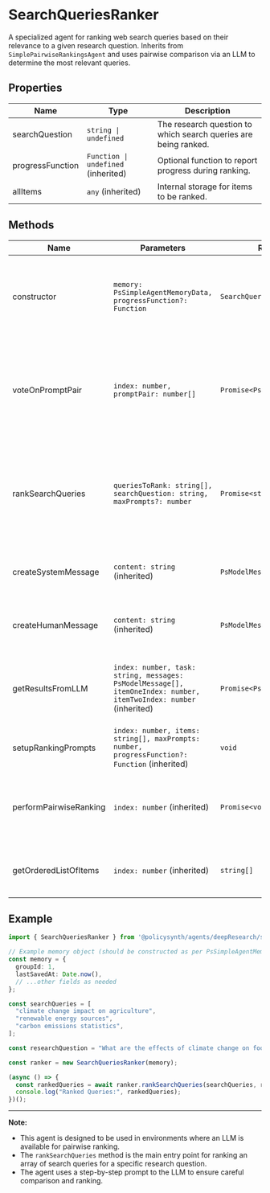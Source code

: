 # SearchQueriesRanker

A specialized agent for ranking web search queries based on their relevance to a given research question. Inherits from `SimplePairwiseRankingsAgent` and uses pairwise comparison via an LLM to determine the most relevant queries.

## Properties

| Name             | Type                              | Description                                                      |
|------------------|-----------------------------------|------------------------------------------------------------------|
| searchQuestion   | `string \| undefined`             | The research question to which search queries are being ranked.  |
| progressFunction | `Function \| undefined` (inherited) | Optional function to report progress during ranking.             |
| allItems         | `any` (inherited)                 | Internal storage for items to be ranked.                         |

## Methods

| Name                | Parameters                                                                 | Return Type                  | Description                                                                                                    |
|---------------------|----------------------------------------------------------------------------|------------------------------|----------------------------------------------------------------------------------------------------------------|
| constructor         | `memory: PsSimpleAgentMemoryData, progressFunction?: Function`             | `SearchQueriesRanker`        | Initializes the agent with memory and an optional progress callback.                                           |
| voteOnPromptPair    | `index: number, promptPair: number[]`                                      | `Promise<PsPairWiseVoteResults>` | Compares two search queries for a given research question and returns the LLM's ranking decision.              |
| rankSearchQueries   | `queriesToRank: string[], searchQuestion: string, maxPrompts?: number`     | `Promise<string[]>`          | Ranks an array of search queries for a research question and returns them in order of relevance.               |
| createSystemMessage | `content: string` (inherited)                                              | `PsModelMessage`             | Creates a system message for the LLM.                                                                          |
| createHumanMessage  | `content: string` (inherited)                                              | `PsModelMessage`             | Creates a human message for the LLM.                                                                           |
| getResultsFromLLM   | `index: number, task: string, messages: PsModelMessage[], itemOneIndex: number, itemTwoIndex: number` (inherited) | `Promise<PsPairWiseVoteResults>` | Sends messages to the LLM and parses the result for pairwise ranking.                                          |
| setupRankingPrompts | `index: number, items: string[], maxPrompts: number, progressFunction?: Function` (inherited) | `void`                       | Prepares the ranking prompts for the LLM.                                                                      |
| performPairwiseRanking | `index: number` (inherited)                                             | `Promise<void>`              | Executes the pairwise ranking process for the given index.                                                     |
| getOrderedListOfItems | `index: number` (inherited)                                              | `string[]`                   | Returns the ordered list of items after ranking.                                                               |

## Example

```typescript
import { SearchQueriesRanker } from '@policysynth/agents/deepResearch/searchQueriesRanker.js';

// Example memory object (should be constructed as per PsSimpleAgentMemoryData)
const memory = {
  groupId: 1,
  lastSavedAt: Date.now(),
  // ...other fields as needed
};

const searchQueries = [
  "climate change impact on agriculture",
  "renewable energy sources",
  "carbon emissions statistics",
];

const researchQuestion = "What are the effects of climate change on food production?";

const ranker = new SearchQueriesRanker(memory);

(async () => {
  const rankedQueries = await ranker.rankSearchQueries(searchQueries, researchQuestion);
  console.log("Ranked Queries:", rankedQueries);
})();
```

---

**Note:**  
- This agent is designed to be used in environments where an LLM is available for pairwise ranking.
- The `rankSearchQueries` method is the main entry point for ranking an array of search queries for a specific research question.
- The agent uses a step-by-step prompt to the LLM to ensure careful comparison and ranking.